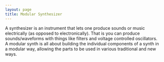 ```yaml
---
layout: page
title: Modular Synthesizer
---
```


A synthesizer is an instrument that lets one produce sounds or music electrically (as opposed to electronically). That is you can produce sounds/waveforms with things like filters and voltage controlled oscillators. A modular synth is all about building the individual components of a synth in a modular way, allowing the parts to be used in various traditional and new ways.
